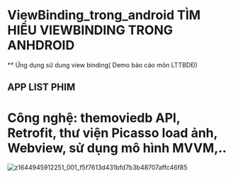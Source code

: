 # ViewBinding_trong_android TÌM HIỂU VIEWBINDING TRONG ANHDROID
** Ứng dụng sử dung view binding( Demo báo cáo môn LTTBDĐ)
## APP LIST PHIM
# Công nghệ: themoviedb API, Retrofit, thư viện Picasso load ảnh, Webview, sử dụng mô hình MVVM,..
![z1644945912251_001_f5f7613d431bfd7b3b48707affc46f85](https://user-images.githubusercontent.com/73639297/154444505-a049ba60-db65-438c-9079-cc78b2a9eb47.jpg)

